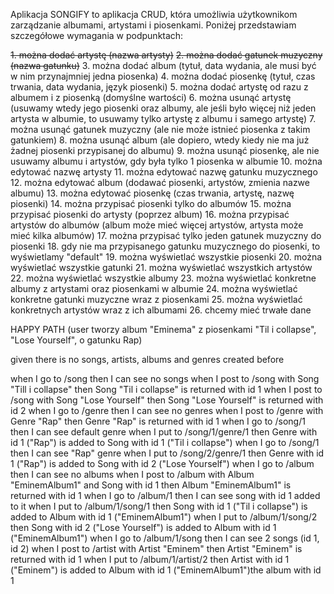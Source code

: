 
Aplikacja SONGIFY to aplikacja CRUD, która umożliwia użytkownikom zarządzanie albumami, artystami i piosenkami. Poniżej przedstawiam szczegółowe wymagania w podpunktach:

~~1. można dodać artystę (nazwa artysty)~~
~~2. można dodać gatunek muzyczny (nazwa gatunku)~~
3. można dodać album (tytuł, data wydania, ale musi być w nim przynajmniej jedna piosenka)
4. można dodać piosenkę (tytuł, czas trwania, data wydania, język piosenki) 
5. można dodać artystę od razu z albumem i z piosenką (domyślne wartości) 
6. można usunąć artystę (usuwamy wtedy jego piosenki oraz albumy, ale jeśli było więcej niż jeden artysta w albumie, to usuwamy tylko artystę z albumu i samego artystę) 
7. można usunąć gatunek muzyczny (ale nie może istnieć piosenka z takim gatunkiem) 
8. można usunąć album (ale dopiero, wtedy kiedy nie ma już żadnej piosenki przypisanej do albumu) 
9. można usunąć piosenkę, ale nie usuwamy albumu i artystów, gdy była tylko 1 piosenka w albumie 
10. można edytować nazwę artysty 
11. można edytować nazwę gatunku muzycznego 
12. można edytować album (dodawać piosenki, artystów, zmienia nazwe albumu) 
13. można edytować piosenkę (czas trwania, artystę, nazwę piosenki) 
14. można przypisać piosenki tylko do albumów 
15. można przypisać piosenki do artysty (poprzez album) 
16. można przypisać artystów do albumów (album może mieć więcej artystów, artysta może mieć kilka albumów) 
17. można przypisać tylko jeden gatunek muzyczny do piosenki 
18. gdy nie ma przypisanego gatunku muzycznego do piosenki, to wyświetlamy "default" 
19. można wyświetlać wszystkie piosenki 
20. można wyświetlać wszystkie gatunki 
21. można wyświetlać wszystkich artystów 
22. można wyświetlać wszystkie albumy 
23. można wyświetlać konkretne albumy z artystami oraz piosenkami w albumie 
24. można wyświetlać konkretne gatunki muzyczne wraz z piosenkami 
25. można wyświetlać konkretnych artystów wraz z ich albumami 
26. chcemy mieć trwałe dane

HAPPY PATH (user tworzy album "Eminema" z piosenkami "Til i collapse", "Lose Yourself", o gatunku Rap)

given there is no songs, artists, albums and genres created before

when I go to /song then I can see no songs
when I post to /song with Song "Till i collapse" then Song "Til i collapse" is returned with id 1
when I post to /song with Song "Lose Yourself" then Song "Lose Yourself" is returned with id 2
when I go to /genre then I can see no genres
when I post to /genre with Genre "Rap" then Genre "Rap" is returned with id 1
when I go to /song/1 then I can see default genre
when I put to /song/1/genre/1 then Genre with id 1 ("Rap") is added to Song with id 1 ("Til i collapse")
when I go to /song/1 then I can see "Rap" genre
when I put to /song/2/genre/1 then Genre with id 1 ("Rap") is added to Song with id 2 ("Lose Yourself")
when I go to /album then I can see no albums
when I post to /album with Album "EminemAlbum1" and Song with id 1 then Album "EminemAlbum1" is returned with id 1
when I go to /album/1 then I can see song with id 1 added to it
when I put to /album/1/song/1 then Song with id 1 ("Til i collapse") is added to Album with id 1 ("EminemAlbum1")
when I put to /album/1/song/2 then Song with id 2 ("Lose Yourself") is added to Album with id 1 ("EminemAlbum1")
when I go to /album/1/song then I can see 2 songs (id 1, id 2)
when I post to /artist with Artist "Eminem" then Artist "Eminem" is returned with id 1
when I put to /album/1/artist/2 then Artist with id 1 ("Eminem") is added to Album with id 1 ("EminemAlbum1")the album with id 1